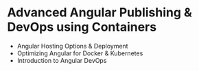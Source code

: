 # Advanced Angular Publishing & DevOps using Containers

- Angular Hosting Options & Deployment
- Optimizing Angular for Docker & Kubernetes
- Introduction to Angular DevOps
